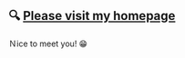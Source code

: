 :mag: [Please visit my homepage](https://lianchencc.github.io/)
----------------------------------------
Ｎice to meet you! :grin:
